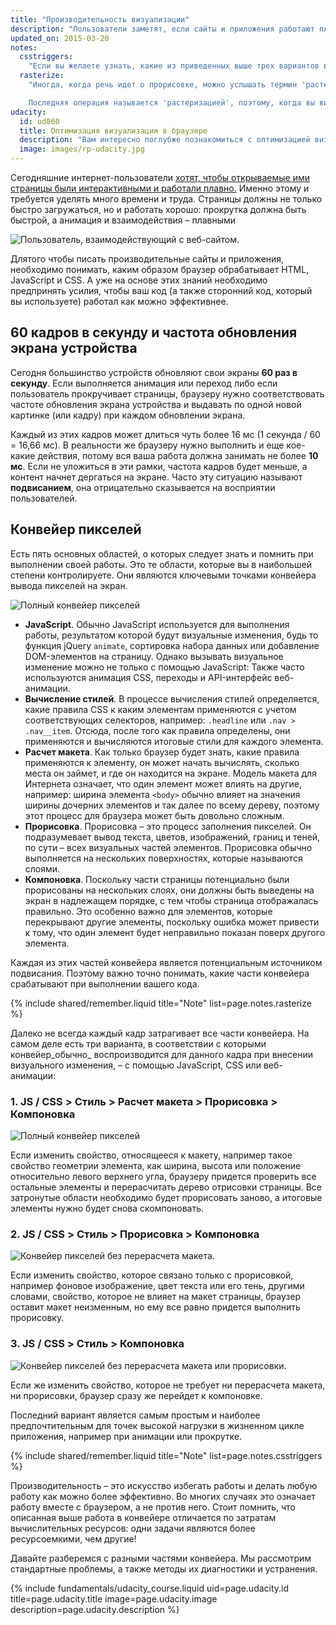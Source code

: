 ```yaml
---
title: "Производительность визуализации"
description: "Пользователи заметят, если сайты и приложения работают плохо, поэтому оптимизация производительности визуализации имеет важнейшее значение!"
updated_on: 2015-03-20
notes:
  csstriggers:
    "Если вы желаете узнать, какие из приведенных выше трех вариантов вызовут изменение того или иного свойства CSS, читайте статью <a href='http://csstriggers.com'>Срабатывание событий при изменении CSS</a>. Если вы сразу хотите узнать, как создавать высокопроизводительную анимацию, прочитайте раздел об <a href='stick-to-compositor-only-properties-and-manage-layer-count'>изменении свойств, которые затрагивают только компоновку</a>."
  rasterize:
    "Иногда, когда речь идет о прорисовке, можно услышать термин 'растеризовать'. Связано это с тем, что прорисовка, по сути, состоит из двух операций: 1) создания списка команд draw call и 2) заполнения пикселей.

    Последняя операция называется 'растеризацией', поэтому, когда вы видите записи о прорисовке в DevTools, это означает, что также подразумевается и растеризация. (В некоторых вариантах архитектуры создание списка команд draw call и растеризация выполняются в разных потоках, однако разработчик не может этого контролировать.)"
udacity:
  id: ud860
  title: Оптимизация визуализации в браузере
  description: "Вам интересно поглубже познакомиться с оптимизацией визуализации? Запишитесь на соответствующий курс и узнайте, как браузер преобразует HTML, CSS и JavaScript в пиксели на экране, как пользоваться DevTools для оценки производительности, а также как оптимизировать визуализацию страниц"
  image: images/rp-udacity.jpg
---
```

<p class="intro">
  Сегодняшние интернет-пользователи <a href="http://paul.kinlan.me/what-news-readers-want/">хотят, чтобы открываемые ими страницы были интерактивными и работали плавно.</a> Именно этому и требуется уделять много времени и труда. Страницы должны не только быстро загружаться, но и работать хорошо: прокрутка должна быть быстрой, а анимация и взаимодействия – плавными
</p>

<img src="images/intro/response.jpg" class="center" alt="Пользователь, взаимодействующий с веб-сайтом.">

Длятого чтобы писать производительные сайты и приложения, необходимо понимать, каким образом браузер обрабатывает HTML, JavaScript и CSS. А уже на основе этих знаний необходимо предпринять усилия, чтобы ваш код (а также сторонний код, который вы используете) работал как можно эффективнее.

## 60 кадров в секунду и частота обновления экрана устройства

Сегодня большинство устройств обновляют свои экраны **60 раз в секунду**. Если выполняется анимация или переход либо если пользователь прокручивает страницы, браузеру нужно соответствовать частоте обновления экрана устройства и выдавать по одной новой картинке (или кадру) при каждом обновлении экрана.

Каждый из этих кадров может длиться чуть более 16 мс (1 секунда / 60 = 16,66 мс). В реальности же браузеру нужно выполнить и еще кое-какие действия, потому вся ваша работа должна занимать не более **10 мс**. Если не уложиться в эти рамки, частота кадров будет меньше, а контент начнет дергаться на экране. Часто эту ситуацию называют **подвисанием**, она отрицательно сказывается на восприятии пользователей.

## Конвейер пикселей
Есть пять основных областей, о которых следует знать и помнить при выполнении своей работы. Это те области, которые вы в наибольшей степени контролируете. Они являются ключевыми точками конвейера вывода пикселей на экран.

<img src="images/intro/frame-full.jpg" class="center" alt="Полный конвейер пикселей">

* **JavaScript**. Обычно JavaScript используется для выполнения работы, результатом которой будут визуальные изменения, будь то функция jQuery `animate`, сортировка набора данных или добавление DOM-элементов на страницу. Однако вызывать визуальное изменение можно не только с помощью JavaScript: Также часто используются анимация CSS, переходы и API-интерфейс веб-анимации.
* **Вычисление стилей**. В процессе вычисления стилей определяется, какие правила CSS к каким элементам применяются с учетом соответствующих селекторов, например: `.headline` или `.nav > .nav__item`. Отсюда, после того как правила определены, они применяются и вычисляются итоговые стили для каждого элемента.
* **Расчет макета**. Как только браузер будет знать, какие правила применяются к элементу, он может начать вычислять, сколько места он займет, и где он находится на экране. Модель макета для Интернета означает, что один элемент может влиять на другие, например: ширина элемента `<body>` обычно влияет на значения ширины дочерних элементов и так далее по всему дереву, поэтому этот процесс для браузера может быть довольно сложным.
* **Прорисовка**. Прорисовка – это процесс заполнения пикселей. Он подразумевает вывод текста, цветов, изображений, границ и теней, по сути – всех визуальных частей элементов. Прорисовка обычно выполняется на нескольких поверхностях, которые называются слоями.
* **Компоновка**. Поскольку части страницы потенциально были прорисованы на нескольких слоях, они должны быть выведены на экран в надлежащем порядке, с тем чтобы страница отображалась правильно. Это особенно важно для элементов, которые перекрывают другие элементы, поскольку ошибка может привести к тому, что один элемент будет неправильно показан поверх другого элемента.

Каждая из этих частей конвейера является потенциальным источником подвисания. Поэтому важно точно понимать, какие части конвейера срабатывают при выполнении вашего кода.

{% include shared/remember.liquid title="Note" list=page.notes.rasterize %}

Далеко не всегда каждый кадр затрагивает все части конвейера. На самом деле есть три варианта, в соответствии с которыми конвейер_обычно_ воспроизводится для данного кадра при внесении визуального изменения, – с помощью JavaScript, CSS или веб-анимации:

### 1. JS / CSS > Стиль > Расчет макета > Прорисовка > Компоновка

<img src="images/intro/frame-full.jpg" class="center" alt="Полный конвейер пикселей">

Если изменить свойство, относящееся к макету, например такое свойство геометрии элемента, как ширина, высота или положение относительно левого верхнего угла, браузеру придется проверить все остальные элементы и перерасчитать дерево отрисовки страницы. Все затронутые области необходимо будет прорисовать заново, а итоговые элементы нужно будет снова скомпоновать.

### 2. JS / CSS > Стиль > Прорисовка > Компоновка

<img src="images/intro/frame-no-layout.jpg" class="center" alt="Конвейер пикселей без перерасчета макета.">

Если изменить свойство, которое связано только с прорисовкой, например фоновое изображение, цвет текста или его тень, другими словами, свойство, которое не влияет на макет страницы, браузер оставит макет неизменным, но ему все равно придется выполнить прорисовку.

### 3. JS / CSS > Стиль > Компоновка

<img src="images/intro/frame-no-layout-paint.jpg" class="center" alt="Конвейер пикселей без перерасчета макета или прорисовки.">

Если же изменить свойство, которое не требует ни перерасчета макета, ни прорисовки, браузер сразу же перейдет к компоновке.

Последний вариант является самым простым и наиболее предпочтительным для точек высокой нагрузки в жизненном цикле приложения, например при анимации или прокрутке.

{% include shared/remember.liquid title="Note" list=page.notes.csstriggers %}

Производительность – это искусство избегать работы и делать любую работу как можно более эффективно. Во многих случаях это означает работу вместе с браузером, а не против него. Стоит помнить, что описанная выше работа в конвейере отличается по затратам вычислительных ресурсов: одни задачи являются более ресурсоемкими, чем другие!

Давайте разберемся с разными частями конвейера. Мы рассмотрим стандартные проблемы, а также методы их диагностики и устранения.

{% include fundamentals/udacity_course.liquid uid=page.udacity.id title=page.udacity.title image=page.udacity.image description=page.udacity.description %}

